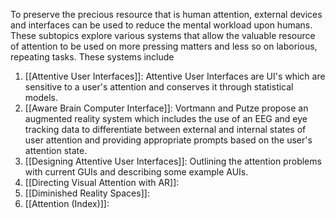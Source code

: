 To preserve the precious resource that is human attention, external devices and interfaces can be used to reduce the mental workload upon humans. These subtopics explore various systems that allow the valuable resource of attention to be used on more pressing matters and less so on laborious, repeating tasks. These systems include

1. [[Attentive User Interfaces]]: Attentive User Interfaces are UI's which are sensitive to a user's attention and conserves it through statistical models.
2. [[Aware Brain Computer Interface]]: Vortmann and Putze propose an augmented reality system which includes the use of an EEG and eye tracking data to differentiate between external and internal states of user attention and providing appropriate prompts based on the user's attention state.
3. [[Designing Attentive User Interfaces]]: Outlining the attention problems with current GUIs and describing some example AUIs.
4. [[Directing Visual Attention with AR]]:
5. [[Diminished Reality Spaces]]:
6. [[Attention (Index)]]: